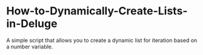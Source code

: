 # How-to-Dynamically-Create-Lists-in-Deluge
A simple script that allows you to create a dynamic list for iteration based on a number variable.
